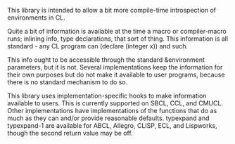 This library is intended to allow a bit more compile-time introspection of environments in CL.

Quite a bit of information is available at the time a macro or compiler-macro runs; inlining info, type declarations, that sort of thing. This information is all standard - any CL program can (declare (integer x)) and such.

This info ought to be accessible through the standard &environment parameters, but it is not. Several implementations keep the information for their own purposes but do not make it available to user programs, because there is no standard mechanism to do so.

This library uses implementation-specific hooks to make information available to users. This is currently supported on SBCL, CCL, and CMUCL. Other implementations have implementations of the functions that do as much as they can and/or provide reasonable defaults. typexpand and typexpand-1 are available for ABCL, Allegro, CLISP, ECL, and Lispworks, though the second return value may be off.

